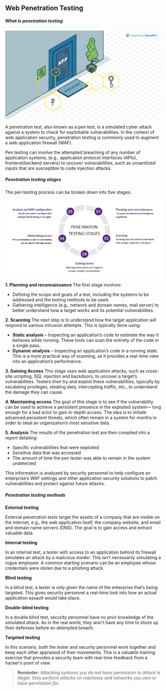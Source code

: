## Web Penetration Testing

##### What is penetration testing

![Penetration test graphical representation](./_resources/penetration-test_light-1024x576.png)

A penetration test, also known as a pen test, is a simulated cyber attack against a system to check for exploitable vulnerabilities. In the context of web application security, penetration testing is commonly used to augment a web application firewall (WAF).

Pen testing can involve the attempted breaching of any number of application systems, (e.g., application protocol interfaces (APIs), frontend/backend servers) to uncover vulnerabilities, such as unsanitized inputs that are susceptible to code injection attacks.

##### Penetration testing stages

The pen testing process can be broken down into five stages.

![Five Stages of Penetration Testing](./_resources/pen-testing.jpg)

**1. Planning and reconnaissance**
The first stage involves:

- Defining the scope and goals of a test, including the systems to be addressed and the testing methods to be used.
- Gathering intelligence (e.g., network and domain names, mail server) to better understand how a target works and its potential vulnerabilities.

**2. Scanning**
The next step is to understand how the target application will respond to various intrusion attempts. This is typically done using:

- **Static analysis** – Inspecting an application’s code to estimate the way it behaves while running. These tools can scan the entirety of the code in a single pass.
- **Dynamic analysis** – Inspecting an application’s code in a running state. This is a more practical way of scanning, as it provides a real-time view into an application’s performance.

**3. Gaining Access**
This stage uses web application attacks, such as cross-site scripting, SQL injection and backdoors, to uncover a target’s vulnerabilities. Testers then try and exploit these vulnerabilities, typically by escalating privileges, stealing data, intercepting traffic, etc., to understand the damage they can cause.

**4. Maintaining access**
The goal of this stage is to see if the vulnerability can be used to achieve a persistent presence in the exploited system— long enough for a bad actor to gain in-depth access. The idea is to imitate advanced persistent threats, which often remain in a system for months in order to steal an organization’s most sensitive data.

**5. Analysis**
The results of the penetration test are then compiled into a report detailing:

- Specific vulnerabilities that were exploited
- Sensitive data that was accessed
- The amount of time the pen tester was able to remain in the system undetected

This information is analyzed by security personnel to help configure an enterprise’s WAF settings and other application security solutions to patch vulnerabilities and protect against future attacks.

##### Penetration testing methods

**External testing**

External penetration tests target the assets of a company that are visible on the internet, e.g., the web application itself, the company website, and email and domain name servers (DNS). The goal is to gain access and extract valuable data.

**Internal testing**

In an internal test, a tester with access to an application behind its firewall simulates an attack by a malicious insider. This isn’t necessarily simulating a rogue employee. A common starting scenario can be an employee whose credentials were stolen due to a phishing attack.

**Blind testing**

In a blind test, a tester is only given the name of the enterprise that’s being targeted. This gives security personnel a real-time look into how an actual application assault would take place.

**Double-blind testing**

In a double blind test, security personnel have no prior knowledge of the simulated attack. As in the real world, they won’t have any time to shore up their defenses before an attempted breach.

**Targeted testing**

In this scenario, both the tester and security personnel work together and keep each other appraised of their movements. This is a valuable training exercise that provides a security team with real-time feedback from a hacker’s point of view.

>  **Reminder:** *Attacking systems you do not have permission to attack is illegal. Only perform attacks on machines and networks you own or have permission for.*
